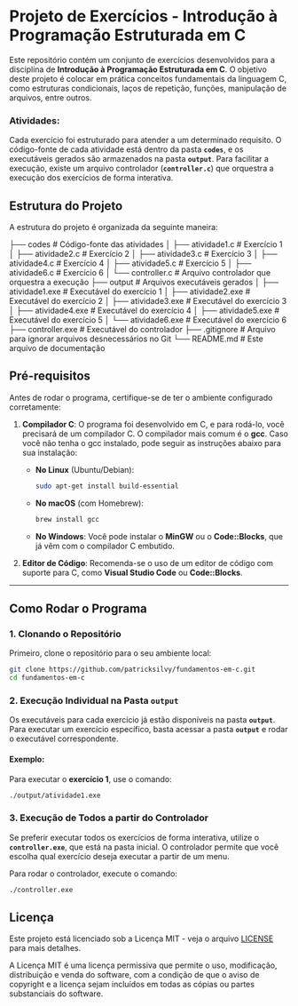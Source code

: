 # Projeto de Exercícios - Introdução à Programação Estruturada em C

Este repositório contém um conjunto de exercícios desenvolvidos para a disciplina de **Introdução à Programação Estruturada em C**. O objetivo deste projeto é colocar em prática conceitos fundamentais da linguagem C, como estruturas condicionais, laços de repetição, funções, manipulação de arquivos, entre outros.

### Atividades:
Cada exercício foi estruturado para atender a um determinado requisito. O código-fonte de cada atividade está dentro da pasta **`codes`**, e os executáveis gerados são armazenados na pasta **`output`**. Para facilitar a execução, existe um arquivo controlador (**`controller.c`**) que orquestra a execução dos exercícios de forma interativa.

## Estrutura do Projeto

A estrutura do projeto é organizada da seguinte maneira:

├── codes # Código-fonte das atividades 
│ ├── atividade1.c # Exercício 1 
│ ├── atividade2.c # Exercício 2 
│ ├── atividade3.c # Exercício 3 
│ ├── atividade4.c # Exercício 4 
│ ├── atividade5.c # Exercício 5 
│ ├── atividade6.c # Exercício 6 
│ └── controller.c # Arquivo controlador que orquestra a execução 
├── output # Arquivos executáveis gerados 
│ ├── atividade1.exe # Executável do exercício 1 
│ ├── atividade2.exe # Executável do exercício 2 
│ ├── atividade3.exe # Executável do exercício 3 
│ ├── atividade4.exe # Executável do exercício 4 
│ ├── atividade5.exe # Executável do exercício 5 
│ └── atividade6.exe # Executável do exercício 6 
├── controller.exe # Executável do controlador 
├── .gitignore # Arquivo para ignorar arquivos desnecessários no Git 
└── README.md # Este arquivo de documentação

## Pré-requisitos

Antes de rodar o programa, certifique-se de ter o ambiente configurado corretamente:

1. **Compilador C**:
   O programa foi desenvolvido em C, e para rodá-lo, você precisará de um compilador C. O compilador mais comum é o **gcc**. Caso você não tenha o gcc instalado, pode seguir as instruções abaixo para sua instalação:
   
   - **No Linux** (Ubuntu/Debian):
     ```bash
     sudo apt-get install build-essential
     ```
   
   - **No macOS** (com Homebrew):
     ```bash
     brew install gcc
     ```
   
   - **No Windows**: Você pode instalar o **MinGW** ou o **Code::Blocks**, que já vêm com o compilador C embutido.

2. **Editor de Código**:
   Recomenda-se o uso de um editor de código com suporte para C, como **Visual Studio Code** ou **Code::Blocks**.

---

## Como Rodar o Programa

### 1. Clonando o Repositório

Primeiro, clone o repositório para o seu ambiente local:

```bash
git clone https://github.com/patricksilvy/fundamentos-em-c.git
cd fundamentos-em-c
```

### 2. Execução Individual na Pasta `output`

Os executáveis para cada exercício já estão disponíveis na pasta **`output`**. Para executar um exercício específico, basta acessar a pasta **`output`** e rodar o executável correspondente.

#### Exemplo:

Para executar o **exercício 1**, use o comando:

```bash
./output/atividade1.exe
```

### 3. Execução de Todos a partir do Controlador

Se preferir executar todos os exercícios de forma interativa, utilize o **`controller.exe`**, que está na pasta inicial. O controlador permite que você escolha qual exercício deseja executar a partir de um menu.

Para rodar o controlador, execute o comando:

```bash
./controller.exe
```

## Licença

Este projeto está licenciado sob a Licença MIT - veja o arquivo [LICENSE](LICENSE) para mais detalhes.

A Licença MIT é uma licença permissiva que permite o uso, modificação, distribuição e venda do software, com a condição de que o aviso de copyright e a licença sejam incluídos em todas as cópias ou partes substanciais do software.

